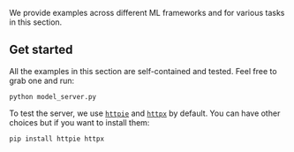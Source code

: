 We provide examples across different ML frameworks and for various tasks in this section.

## Get started

All the examples in this section are self-contained and tested. Feel free to grab one and run:

    python model_server.py

To test the server, we use [`httpie`](https://github.com/httpie/httpie) and [`httpx`](https://github.com/encode/httpx) by default. You can have other choices but if you want to install them:

    pip install httpie httpx
